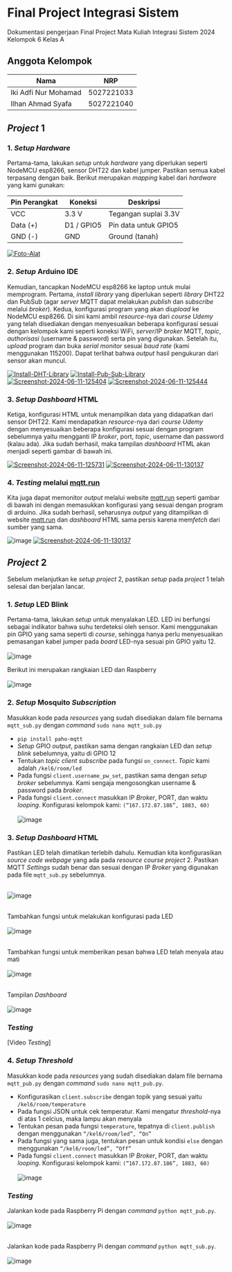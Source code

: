# Final Project Integrasi Sistem
Dokumentasi pengerjaan Final Project Mata Kuliah Integrasi Sistem 2024 Kelompok 6 Kelas A

## Anggota Kelompok
| Nama               | NRP         |
| ------------------ | ----------- |
| Iki Adfi Nur Mohamad   | 5027221033  |
| Ilhan Ahmad Syafa  | 5027221040  |

## *Project* 1
### 1. *Setup* *Hardware*
Pertama-tama, lakukan *setup* untuk *hardware* yang diperlukan seperti NodeMCU esp8266, sensor DHT22 dan kabel jumper. Pastikan semua kabel terpasang dengan baik. Berikut merupakan *mapping* kabel dari *hardware* yang kami gunakan:

| Pin Perangkat | Koneksi    | Deskripsi               |
| ------------- | ---------- | ----------------------- |
| VCC           | 3.3 V      | Tegangan suplai 3.3V    |
| Data (+)      | D1 / GPIO5 | Pin data untuk GPIO5    |
| GND (-)       | GND        | Ground (tanah)          |

<a href="https://imgbb.com/"><img src="https://i.ibb.co.com/Cs4Thp7/Foto-Alat.jpg" alt="Foto-Alat" border="0"></a> <br>

### 2. *Setup* Arduino IDE
Kemudian, tancapkan NodeMCU esp8266 ke laptop untuk mulai memprogram. Pertama, *install* *library* yang diperlukan seperti *library* DHT22 dan PubSub (agar *server* MQTT dapat melakukan *publish* dan *subscribe* melalui *broker*). Kedua, konfigurasi program yang akan di*upload* ke NodeMCU esp8266. Di sini kami ambil *resource*-nya dari *course* *Udemy* yang telah disediakan dengan menyesuaikan beberapa konfigurasi sesuai dengan kelompok kami seperti koneksi WiFi, *server*/IP *broker* MQTT, *topic*, *authorisasi* (username & password) serta pin yang digunakan. Setelah itu, *upload* program dan buka *serial monitor* sesuai *baud rate* (kami menggunakan 115200). Dapat terlihat bahwa *output* hasil pengukuran dari sensor akan muncul.

<a href="https://ibb.co.com/qWkgdVH"><img src="https://i.ibb.co.com/rc4pmNB/Install-DHT-Library.png" alt="Install-DHT-Library" border="0"></a>
<a href="https://ibb.co.com/L0DT9Gg"><img src="https://i.ibb.co.com/hgxG2qd/Install-Pub-Sub-Library.png" alt="Install-Pub-Sub-Library" border="0"></a>
<a href="https://ibb.co.com/7ktdPCR"><img src="https://i.ibb.co.com/8YgLqsd/Screenshot-2024-06-11-125404.png" alt="Screenshot-2024-06-11-125404" border="0"></a>
<a href="https://ibb.co.com/HDw55v4"><img src="https://i.ibb.co.com/PZXqqpj/Screenshot-2024-06-11-125444.png" alt="Screenshot-2024-06-11-125444" border="0"></a>

### 3. *Setup* *Dashboard* HTML
Ketiga, konfigurasi HTML untuk menampilkan data yang didapatkan dari sensor DHT22. Kami mendapatkan *resource*-nya dari *course* *Udemy* dengan menyesuaikan beberapa konfigurasi sesuai dengan program sebelumnya yaitu mengganti IP *broker*, port, *topic*, username dan password (kalau ada). Jika sudah berhasil, maka tampilan *dashboard* HTML akan menjadi seperti gambar di bawah ini.

<a href="https://ibb.co.com/gPy7CFv"><img src="https://i.ibb.co.com/RB2SW4h/Screenshot-2024-06-11-125731.png" alt="Screenshot-2024-06-11-125731" border="0"></a>
<a href="https://imgbb.com/"><img src="https://i.ibb.co.com/M97Sj1z/Screenshot-2024-06-11-130137.png" alt="Screenshot-2024-06-11-130137" border="0"></a>

### 4. *Testing* melalui [mqtt.run](http://mqtt.run)
Kita juga dapat memonitor *output* melalui website [mqtt.run](http://mqtt.run) seperti gambar di bawah ini dengan memasukkan konfigurasi yang sesuai dengan program di arduino. Jika sudah berhasil, seharusnya *output* yang ditampilkan di website [mqtt.run](http://mqtt.run) dan *dashboard* HTML sama persis karena mem*fetch* dari sumber yang sama.

![image](https://github.com/ilhanahmads/FP-Integrasi-Sistem/assets/127307991/08060401-ed3c-499f-b679-2a568f8fdf8d)
<a href="https://imgbb.com/"><img src="https://i.ibb.co.com/M97Sj1z/Screenshot-2024-06-11-130137.png" alt="Screenshot-2024-06-11-130137" border="0"></a>

## *Project* 2
Sebelum melanjutkan ke *setup* *project* 2, pastikan *setup* pada *project* 1 telah selesai dan berjalan lancar.

### 1. *Setup* LED Blink
Pertama-tama, lakukan *setup* untuk menyalakan LED. LED ini berfungsi sebagai indikator bahwa suhu terdeteksi oleh sensor. Kami menggunakan pin GPIO yang sama seperti di *course*, sehingga hanya perlu menyesuaikan pemasangan kabel jumper pada *board* LED-nya sesuai pin GPIO yaitu 12. <br><br>
![image](https://github.com/ilhanahmads/FP-Integrasi-Sistem/assets/127307991/90ba34c6-60a4-43c8-a389-8f320cf98fc8) <br>

Berikut ini merupakan rangkaian LED dan Raspberry <br><br>
![image](https://github.com/ilhanahmads/FP-Integrasi-Sistem/assets/127307991/a79bc6f9-f88a-4456-834d-0e8e904d8239)

### 2. *Setup* Mosquito *Subscription*
Masukkan kode pada *resources* yang sudah disediakan dalam file bernama `mqtt_sub.py` dengan *command* `sudo nano mqtt_sub.py`
- `pip install paho-mqtt`
- *Setup* GPIO *output*, pastikan sama dengan rangkaian LED dan *setup* *blink* sebelumnya, yaitu di GPIO 12
- Tentukan *topic* *client subscribe* pada fungsi `on_connect`. *Topic* kami adalah `/kel6/room/led`
- Pada fungsi `client.username_pw_set`, pastikan sama dengan *setup broker* sebelumnya. Kami sengaja mengosongkan username & password pada *broker*.
- Pada fungsi `client.connect` masukkan IP *Broker*, PORT, dan waktu *looping*. Konfigurasi kelompok kami: `(“167.172.87.186”, 1883, 60)` <br><br>
![image](https://github.com/ilhanahmads/FP-Integrasi-Sistem/assets/127307991/a69d3535-665d-419a-8f42-d59242ab7deb)

### 3. *Setup* *Dashboard* HTML
Pastikan LED telah dimatikan terlebih dahulu. Kemudian kita konfigurasikan *source code webpage* yang ada pada *resource* *course project* 2. Pastikan MQTT *Settings* sudah benar dan sesuai dengan IP *Broker* yang digunakan pada file `mqtt_sub.py` sebelumnya. <br><br>

![image](https://github.com/ilhanahmads/FP-Integrasi-Sistem/assets/127307991/e5be09f8-7fb6-4ae9-98ca-6866da25c6fd) <br><br>

Tambahkan fungsi untuk melakukan konfigurasi pada LED <br><br>
![image](https://github.com/ilhanahmads/FP-Integrasi-Sistem/assets/127307991/2f6cc287-0e75-47b1-b399-b6e6b542359b) <br><br>

Tambahkan fungsi untuk memberikan pesan bahwa LED telah menyala atau mati <br><br>
![image](https://github.com/ilhanahmads/FP-Integrasi-Sistem/assets/127307991/286b57a1-c1c4-449d-b2e5-23f9d311dffe) <br><br>

Tampilan *Dashboard* <br><br>
![image](https://github.com/ilhanahmads/FP-Integrasi-Sistem/assets/127307991/abf162eb-17f2-41db-be2a-814b830c4aa8)

### *Testing*
[Video *Testing*]

### 4. *Setup* *Threshold*
Masukkan kode pada *resources* yang sudah disediakan dalam file bernama `mqtt_pub.py` dengan *command* `sudo nano mqtt_pub.py`.
- Konfigurasikan `client.subscribe` dengan topik yang sesuai yaitu ``/kel6/room/temperature``
- Pada fungsi JSON untuk cek temperatur. Kami mengatur *threshold*-nya di atas 1 celcius, maka lampu akan menyala
- Tentukan pesan pada fungsi `temperature`, tepatnya di `client.publish` dengan menggunakan ``“/kel6/room/led”, “On”``
- Pada fungsi yang sama juga, tentukan pesan untuk kondisi `else` dengan menggunakan ``“/kel6/room/led”, “Off”``
- Pada fungsi `client.connect` masukkan IP *Broker*, PORT, dan waktu *looping*. Konfigurasi kelompok kami: `(“167.172.87.186”, 1883, 60)` <br><br>
![image](https://github.com/ilhanahmads/FP-Integrasi-Sistem/assets/127307991/21ac359e-409d-4ed8-89ee-765645273f04)

### *Testing*
Jalankan kode pada Raspberry Pi dengan *command* `python mqtt_pub.py`. <br><br>
![image](https://github.com/ilhanahmads/FP-Integrasi-Sistem/assets/127307991/644877f1-a44b-4ace-845f-c2f8efa04e0f) <br><br>

Jalankan kode pada Raspberry Pi dengan *command* `python mqtt_sub.py`. <br><br>
![image](https://github.com/ilhanahmads/FP-Integrasi-Sistem/assets/127307991/f6cf4f88-37c9-4771-bf12-115690ea757f)


